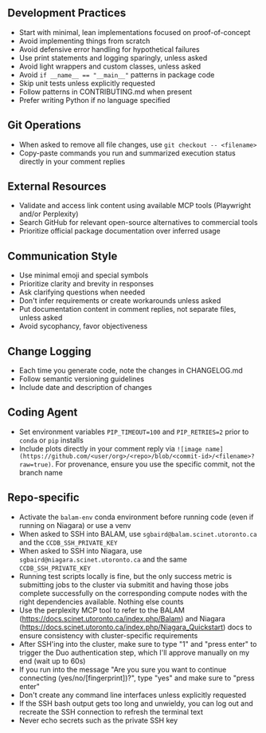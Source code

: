 ## Development Practices

- Start with minimal, lean implementations focused on proof-of-concept
- Avoid implementing things from scratch
- Avoid defensive error handling for hypothetical failures
- Use print statements and logging sparingly, unless asked
- Avoid light wrappers and custom classes, unless asked
- Avoid `if __name__ == "__main__"` patterns in package code
- Skip unit tests unless explicitly requested
- Follow patterns in CONTRIBUTING.md when present
- Prefer writing Python if no language specified

## Git Operations

- When asked to remove all file changes, use `git checkout -- <filename>`
- Copy-paste commands you run and summarized execution status directly in your comment replies

## External Resources

- Validate and access link content using available MCP tools (Playwright and/or Perplexity)
- Search GitHub for relevant open-source alternatives to commercial tools
- Prioritize official package documentation over inferred usage

## Communication Style

- Use minimal emoji and special symbols
- Prioritize clarity and brevity in responses
- Ask clarifying questions when needed
- Don't infer requirements or create workarounds unless asked
- Put documentation content in comment replies, not separate files, unless asked
- Avoid sycophancy, favor objectiveness

## Change Logging

- Each time you generate code, note the changes in CHANGELOG.md
- Follow semantic versioning guidelines
- Include date and description of changes

## Coding Agent

- Set environment variables `PIP_TIMEOUT=100` and `PIP_RETRIES=2` prior to `conda` or `pip` installs
- Include plots directly in your comment reply via `![image name](https://github.com/<user/org>/<repo>/blob/<commit-id>/<filename>?raw=true)`. For provenance, ensure you use the specific commit, not the branch name

## Repo-specific

- Activate the `balam-env` conda environment before running code (even if running on Niagara) or use a venv
- When asked to SSH into BALAM, use `sgbaird@balam.scinet.utoronto.ca` and the `CCDB_SSH_PRIVATE_KEY`
- When asked to SSH into Niagara, use `sgbaird@niagara.scinet.utoronto.ca` and the same `CCDB_SSH_PRIVATE_KEY`
- Running test scripts locally is fine, but the only success metric is submitting jobs to the cluster via submitit and having those jobs complete successfully on the corresponding compute nodes with the right dependencies available. Nothing else counts
- Use the perplexity MCP tool to refer to the BALAM (https://docs.scinet.utoronto.ca/index.php/Balam) and Niagara (https://docs.scinet.utoronto.ca/index.php/Niagara_Quickstart) docs to ensure consistency with cluster-specific requirements
- After SSH'ing into the cluster, make sure to type "1" and "press enter" to trigger the Duo authentication step, which I'll approve manually on my end (wait up to 60s)
- If you run into the message "Are you sure you want to continue connecting (yes/no/[fingerprint])?", type "yes" and make sure to "press enter"
- Don't create any command line interfaces unless explicitly requested
- If the SSH bash output gets too long and unwieldy, you can log out and recreate the SSH connection to refresh the terminal text
- Never echo secrets such as the private SSH key


<!--- add as .github/copilot-instructions.md, see https://docs.github.com/en/enterprise-cloud@latest/copilot/using-github-copilot/coding-agent/best-practices-for-using-copilot-to-work-on-tasks for additional context --->
